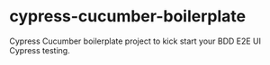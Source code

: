 # cypress-cucumber-boilerplate
Cypress Cucumber boilerplate project to kick start your BDD E2E UI Cypress testing.
